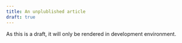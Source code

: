 ```yaml
---
title: An unplublished article
draft: true
---
```


As this is a draft, it will only be rendered in development environment.
